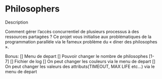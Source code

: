 # Philosophers

Description

Comment gérer l’accès concurrentiel de plusieurs processus à des ressources partagées ? Ce projet vous initialise aux problématiques de la programmation parallèle via le fameux problème du « diner des philosophes ».

Bonus:
[] Menu de depart
[] Pouvoir changer le nombre de philosophes [1-7]
[] Fichier de log
[] On peut changer les couleurs via le menu de depart
[] On peut changer les valeurs des attributs(TIMEOUT, MAX LIFE etc...) via le menu de depart
